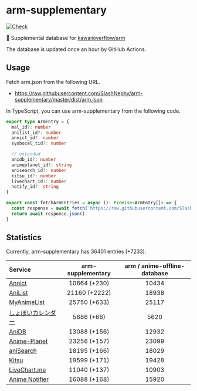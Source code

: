 # arm-supplementary

[![Check](https://github.com/SlashNephy/arm-supplementary/actions/workflows/check-node.yml/badge.svg)](https://github.com/SlashNephy/arm-supplementary/actions/workflows/check-node.yml)

💊 Supplemental database for [kawaiioverflow/arm](https://github.com/kawaiioverflow/arm)

The database is updated once an hour by GitHub Actions.

## Usage

Fetch arm.json from the following URL.

- https://raw.githubusercontent.com/SlashNephy/arm-supplementary/master/dist/arm.json

In TypeScript, you can use arm-supplementary from the following code.

```TypeScript
export type ArmEntry = {
  mal_id?: number
  anilist_id?: number
  annict_id?: number
  syobocal_tid?: number

  // extended
  anidb_id?: number
  animeplanet_id?: string
  anisearch_id?: number
  kitsu_id?: number
  livechart_id?: number
  notify_id?: string
}

export const fetchArmEntries = async (): Promise<ArmEntry[]> => {
  const response = await fetch('https://raw.githubusercontent.com/SlashNephy/arm-supplementary/master/dist/arm.json')
  return await response.json()
}
```

## Statistics

Currently, arm-supplementary has 36401 entries (+7233).

| Service                                     | arm-supplementary | arm / anime-offline-database |
| :------------------------------------------ | :---------------: | :--------------------------: |
| [Annict](https://annict.com)                |   10664 (+230)    |            10434             |
| [AniList](https://anilist.co)               |   21160 (+2222)   |            18938             |
| [MyAnimeList](https://myanimelist.net)      |   25750 (+633)    |            25117             |
| [しょぼいカレンダー](https://cal.syoboi.jp) |    5686 (+66)     |             5620             |
| [AniDB](https://anidb.net)                  |   13088 (+156)    |            12932             |
| [Anime-Planet](https://anime-planet.com)    |   23256 (+157)    |            23099             |
| [aniSearch](https://anisearch.com)          |   18195 (+166)    |            18029             |
| [Kitsu](https://kitsu.io)                   |   19599 (+171)    |            19428             |
| [LiveChart.me](https://livechart.me)        |   11040 (+137)    |            10903             |
| [Anime Notifier](https://notify.moe)        |   16088 (+168)    |            15920             |

